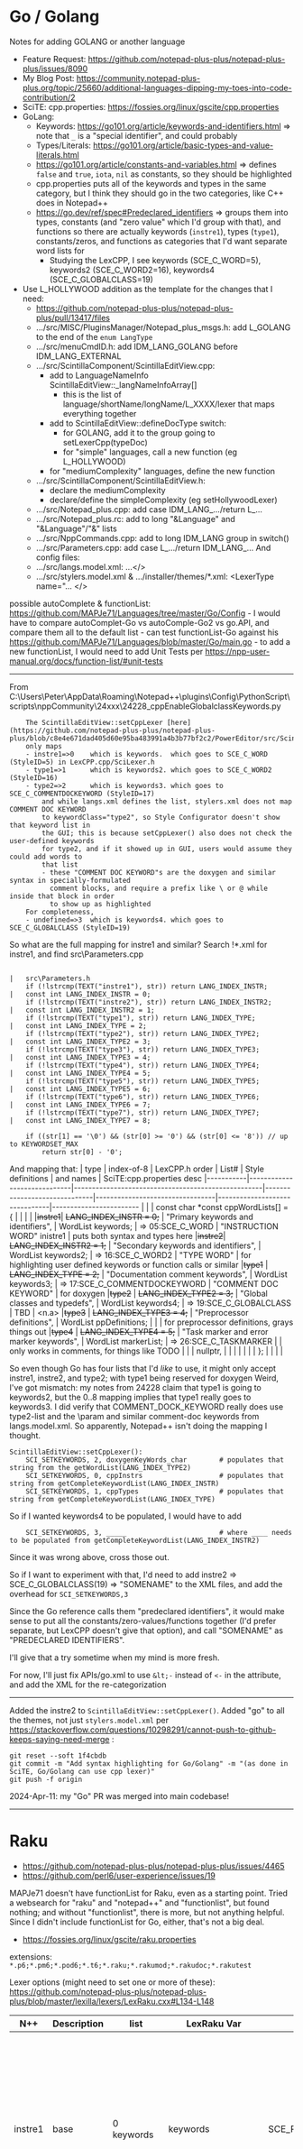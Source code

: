 # Go / Golang

Notes for adding GOLANG or another language
- Feature Request: https://github.com/notepad-plus-plus/notepad-plus-plus/issues/8090
- My Blog Post: https://community.notepad-plus-plus.org/topic/25660/additional-languages-dipping-my-toes-into-code-contribution/2
- SciTE: cpp.properties: https://fossies.org/linux/gscite/cpp.properties
- GoLang:
	- Keywords: https://go101.org/article/keywords-and-identifiers.html     => note that `_` is a "special identifier", and could probably
	- Types/Literals: https://go101.org/article/basic-types-and-value-literals.html
    - https://go101.org/article/constants-and-variables.html    => defines `false` and `true`, `iota`, `nil` as constants, so they should be highlighted
	- cpp.properties puts all of the keywords and types in the same category,
		but I think they should go in the two categories, like C++ does in Notepad++
    - https://go.dev/ref/spec#Predeclared_identifiers => groups them into types, constants (and "zero value" which I'd group with that), and functions
        so there are actually keywords (`instre1`), types (`type1`), constants/zeros, and functions as categories that I'd want separate word lists for
        - Studying the LexCPP, I see keywords (SCE_C_WORD=5), keywords2 (SCE_C_WORD2=16), keywords4 (SCE_C_GLOBALCLASS=19)
- Use L_HOLLYWOOD addition as the template for the changes that I need:
	- https://github.com/notepad-plus-plus/notepad-plus-plus/pull/13417/files
	- .../src/MISC/PluginsManager/Notepad_plus_msgs.h: add L_GOLANG to the end of the `enum LangType`
	- .../src/menuCmdID.h: add IDM_LANG_GOLANG before IDM_LANG_EXTERNAL
	- .../src/ScintillaComponent/ScintillaEditView.cpp:
		- add to LanguageNameInfo ScintillaEditView::_langNameInfoArray[]
  			- this is the list of language/shortName/longName/L_XXXX/lexer that maps everything together
		- add to ScintillaEditView::defineDocType switch:
			- for GOLANG, add it to the group going to setLexerCpp(typeDoc)
			- for "simple" languages, call a new function (eg L_HOLLYWOOD)
		- for "mediumComplexity" languages, define the new function
	- .../src/ScintillaComponent/ScintillaEditView.h:
		- declare the mediumComplexity
		- declare/define the simpleComplexity (eg setHollywoodLexer)
	- .../src/Notepad_plus.cpp: add case IDM_LANG_.../return L_...
	- .../src/Notepad_plus.rc: add to long "&Language" and "&Language"/"&<LETTER>" lists
	- .../src/NppCommands.cpp: add to long IDM_LANG group in switch()
	- .../src/Parameters.cpp: add case L_.../return IDM_LANG_...
And config files:
	- .../src/langs.model.xml: <Language>...</>
	- .../src/stylers.model.xml & .../installer/themes/*.xml: <LexerType name="... </>

possible autoComplete & functionList: https://github.com/MAPJe71/Languages/tree/master/Go/Config
	- I would have to compare autoComplet-Go vs autoComple-Go2 vs go.API, and compare them all to the default list
	- can test functionList-Go against his https://github.com/MAPJe71/Languages/blob/master/Go/main.go
	- to add a new functionList, I would need to add Unit Tests per https://npp-user-manual.org/docs/function-list/#unit-tests


-----
From C:\Users\Peter\AppData\Roaming\Notepad++\plugins\Config\PythonScript\scripts\nppCommunity\24xxx\24228_cppEnableGlobalclassKeywords.py

```
    The ScintillaEditView::setCppLexer [here](https://github.com/notepad-plus-plus/notepad-plus-plus/blob/c8e4e671dad405d60e95ba483991a4b3b77bf2c2/PowerEditor/src/ScintillaComponent/ScintillaEditView.cpp#L929)
    only maps
    - instre1=>0    which is keywords.  which goes to SCE_C_WORD  (StyleID=5) in LexCPP.cpp/SciLexer.h
    - type1=>1      which is keywords2. which goes to SCE_C_WORD2 (StyleID=16)
    - type2=>2      which is keywords3. which goes to SCE_C_COMMENTDOCKEYWORD (StyleID=17)
        and while langs.xml defines the list, stylers.xml does not map COMMENT DOC KEYWORD
        to keywordClass="type2", so Style Configurator doesn't show that keyword list in
        the GUI; this is because setCppLexer() also does not check the user-defined keywords
        for type2, and if it showed up in GUI, users would assume they could add words to
        that list
        - these "COMMENT DOC KEYWORD"s are the doxygen and similar syntax in specially-formulated
          comment blocks, and require a prefix like \ or @ while inside that block in order
          to show up as highlighted
    For completeness,
    - undefined=>3  which is keywords4. which goes to SCE_C_GLOBALCLASS (StyleID=19)
```

So what are the full mapping for instre1 and similar? Search !*.xml for instre1, and find src\Parameters.cpp
```
                                                                            |   src\Parameters.h
	if (!lstrcmp(TEXT("instre1"), str)) return LANG_INDEX_INSTR;            |   const int LANG_INDEX_INSTR = 0;
	if (!lstrcmp(TEXT("instre2"), str)) return LANG_INDEX_INSTR2;           |   const int LANG_INDEX_INSTR2 = 1;
	if (!lstrcmp(TEXT("type1"), str)) return LANG_INDEX_TYPE;               |   const int LANG_INDEX_TYPE = 2;
	if (!lstrcmp(TEXT("type2"), str)) return LANG_INDEX_TYPE2;              |   const int LANG_INDEX_TYPE2 = 3;
	if (!lstrcmp(TEXT("type3"), str)) return LANG_INDEX_TYPE3;              |   const int LANG_INDEX_TYPE3 = 4;
	if (!lstrcmp(TEXT("type4"), str)) return LANG_INDEX_TYPE4;              |   const int LANG_INDEX_TYPE4 = 5;
	if (!lstrcmp(TEXT("type5"), str)) return LANG_INDEX_TYPE5;              |   const int LANG_INDEX_TYPE5 = 6;
	if (!lstrcmp(TEXT("type6"), str)) return LANG_INDEX_TYPE6;              |   const int LANG_INDEX_TYPE6 = 7;
	if (!lstrcmp(TEXT("type7"), str)) return LANG_INDEX_TYPE7;              |   const int LANG_INDEX_TYPE7 = 8;

	if ((str[1] == '\0') && (str[0] >= '0') && (str[0] <= '8')) // up to KEYWORDSET_MAX
		return str[0] - '0';
```

And mapping that:
|  type     |    index-of-8               | LexCPP.h order                                     | List#                        | Style definitions               |   and names                   | SciTE:cpp.properties desc
|-----------|-----------------------------|----------------------------------------------------|------------------------------|---------------------------------|-------------------------------|------------------------
|           |                             | const char *const cppWordLists[] = {               |                              |                                 |                               |
|~~instre1~~|  ~~LANG_INDEX_INSTR = 0;~~  |        "Primary keywords and identifiers",         |	WordList keywords;          | => 05:SCE_C_WORD                | "INSTRUCTION WORD" inistre1   |   puts both syntax and types here
|~~instre2~~|  ~~LANG_INDEX_INSTR2 = 1;~~ |        "Secondary keywords and identifiers",       |	WordList keywords2;         | => 16:SCE_C_WORD2               | "TYPE WORD"                   |   for highlighting user defined keywords or function calls or similar
|~~type1~~  |  ~~LANG_INDEX_TYPE = 2;~~   |        "Documentation comment keywords",           |	WordList keywords3;         | => 17:SCE_C_COMMENTDOCKEYWORD   | "COMMENT DOC KEYWORD"         |   for doxygen
|~~type2~~  |  ~~LANG_INDEX_TYPE2 = 3;~~  |        "Global classes and typedefs",              |	WordList keywords4;         | => 19:SCE_C_GLOBALCLASS         | TBD                           |   <n.a>
|~~type3~~  |  ~~LANG_INDEX_TYPE3 = 4;~~  |        "Preprocessor definitions",                 |	WordList ppDefinitions;     |                                 |                               |   for preprocessor definitions, grays things out
|~~type4~~  |  ~~LANG_INDEX_TYPE4 = 5;~~  |        "Task marker and error marker keywords",    |	WordList markerList;        | => 26:SCE_C_TASKMARKER          |                               |   only works in comments, for things like TODO
|           |                             |         nullptr,                                   |                              |                                 |                               |
|           |                             | };                                                 |                              |                                 |                               |


So even though Go has four lists that I'd _like_ to use, it might only accept instre1, instre2, and type2; with type1 being reserved for doxygen
Weird, I've got mismatch: my notes from 24228 claim that type1 is going to keywords2, but the 0..8 mapping implies that type1 really goes to keywords3.
I did verify that COMMENT_DOCK_KEYWORD really does use type2-list and the \param and similar comment-doc keywords from langs.model.xml.
So apparently, Notepad++ isn't doing the mapping I thought.

```
ScintillaEditView::setCppLexer():
    SCI_SETKEYWORDS, 2, doxygenKeyWords_char        # populates that string from the getWordList(LANG_INDEX_TYPE2)
    SCI_SETKEYWORDS, 0, cppInstrs                   # populates that string from getCompleteKeywordList(LANG_INDEX_INSTR)
    SCI_SETKEYWORDS, 1, cppTypes                    # populates that string from getCompleteKeywordList(LANG_INDEX_TYPE)
```

So if I wanted keywords4 to be populated, I would have to add
```
    SCI_SETKEYWORDS, 3, _____                       # where ____ needs to be populated from getCompleteKeywordList(LANG_INDEX_INSTR2)
```
Since it was wrong above, cross those out.

So if I want to experiment with that, I'd need to add instre2 => SCE_C_GLOBALCLASS(19) => "SOMENAME" to the XML files, and add the overhead for `SCI_SETKEYWORDS,3`  

Since the Go reference calls them "predeclared identifiers", it would make sense to put all the constants/zero-values/functions together (I'd prefer separate, but LexCPP doesn't give that option), and call "SOMENAME" as "PREDECLARED IDENTIFIERS".

I'll give that a try sometime when my mind is more fresh.  

For now, I'll just fix APIs/go.xml to use `&lt;-` instead of `<-` in the attribute, and add the XML for the re-categorization

---

Added the instre2 to `ScintillaEditView::setCppLexer()`.  Added "go" to all the themes, not just `stylers.model.xml`
per https://stackoverflow.com/questions/10298291/cannot-push-to-github-keeps-saying-need-merge :
```
git reset --soft 1f4cbdb
git commit -m "Add syntax highlighting for Go/Golang" -m "(as done in SciTE, Go/Golang can use cpp lexer)"
git push -f origin
```


2024-Apr-11: my "Go" PR was merged into main codebase!

---

# Raku

- https://github.com/notepad-plus-plus/notepad-plus-plus/issues/4465
- https://github.com/perl6/user-experience/issues/19

MAPJe71 doesn't have functionList for Raku, even as a starting point.  Tried a websearch for "raku" and "notepad++" and "functionlist", but found nothing; and without "functionlist", there is more, but not anything helpful.  Since I didn't include functionList for Go, either, that's not a big deal.

- https://fossies.org/linux/gscite/raku.properties

extensions: `*.p6;*.pm6;*.pod6;*.t6;*.raku;*.rakumod;*.rakudoc;*.rakutest`

Lexer options (might need to set one or more of these): https://github.com/notepad-plus-plus/notepad-plus-plus/blob/master/lexilla/lexers/LexRaku.cxx#L134-L148

| N++     | Description              | list        | LexRaku Var          | SCE               | Keywords
|---------|--------------------------|-------------|----------------------|-------------------|----------
| instre1 | base                     | 0 keywords  | keywords             | SCE_RAKU_WORD     | BEGIN CATCH CHECK CONTROL END ENTER EVAL FIRST INIT KEEP LAST LEAVE NEXT POST PRE START TEMP UNDO after also andthen as async augment bag before but category circumfix class cmp complex constant contend default defer div does dynamic else elsif enum eq eqv extra fail fatal ff fff for gather gcd ge given grammar gt handles has if infix is lcm le leave leg let lift loop lt macro make maybe method mix mod module multi ne not o only oo or orelse orwith postcircumfix postfix prefix proto regex repeat require return-rw returns role rule size_t slang start str submethod subset supersede take temp term token trusts try unit unless until when where while with without x xor xx
| instre2 | functions                | 1 keywords2 | functions            | SCE_RAKU_FUNCTION | ACCEPTS AT-KEY EVALFILE EXISTS-KEY Filetests IO STORE abs accept acos acosec acosech acosh acotan acotanh alarm and antipairs asec asech asin asinh atan atan2 atanh base bind binmode bless break caller ceiling chars chdir chmod chomp chop chr chroot chrs cis close closedir codes comb conj connect contains continue cos cosec cosech cosh cotan cotanh crypt dbm defined die do dump each elems eof exec exists exit exp expmod fc fcntl fileno flat flip flock floor fmt fork formats functions get getc getpeername getpgrp getppid getpriority getsock gist glob gmtime goto grep hyper import index int invert ioctl is-prime iterator join keyof keys kill kv last lazy lc lcfirst lines link list listen local localtime lock log log10 lsb lstat map match mkdir msb msg my narrow new next no of open ord ords our pack package pairs path pick pipe polymod pop pos pred print printf prototype push quoting race rand read readdir readline readlink readpipe recv redo ref rename requires reset return reverse rewinddir rindex rmdir roots round samecase say scalar sec sech seek seekdir select semctl semget semop send set setpgrp setpriority setsockopt shift shm shutdown sign sin sinh sleep sockets sort splice split sprintf sqrt srand stat state study sub subst substr substr-rw succ symlink sys syscall system syswrite tan tanh tc tclc tell telldir tie time times trans trim trim-leading trim-trailing truncate uc ucfirst unimatch uniname uninames uniprop uniprops unival unlink unpack unpolar unshift untie use utime values wait waitpid wantarray warn wordcase words write
| type1   | types                    | 2 keywords3 | typesBasic           | SCE_RAKU_TYPEDEF  | AST Any Block Bool CallFrame Callable Code Collation Compiler Complex ComplexStr Cool CurrentThreadScheduler Date DateTime Dateish Distribution Distribution::Hash Distribution::Locally Distribution::Path Duration Encoding Encoding::Registry Endian FatRat ForeignCode HyperSeq HyperWhatever Instant Int IntStr Junction Label Lock::Async Macro Method Mu Nil Num NumStr Numeric ObjAt Parameter Perl PredictiveIterator Proxy RaceSeq Rat RatStr Rational Real Routine Routine::WrapHandle Scalar Sequence Signature Str StrDistance Stringy Sub Submethod Telemetry Telemetry::Instrument::Thread Telemetry::Instrument::ThreadPool Telemetry::Instrument::Usage Telemetry::Period Telemetry::Sampler UInt ValueObjAt Variable Version Whatever WhateverCode atomicint bit bool buf buf1 buf16 buf2 buf32 buf4 buf64 buf8 int int1 int16 int2 int32 int4 int64 int8 long longlong num num32 num64 rat rat1 rat16 rat2 rat32 rat4 rat64 rat8 uint uint1 uint16 uint2 uint32 uint4 uint64 uint8 utf16 utf32 utf8
| type2   | types composite          | 3 keywords4 | typesComposite       | SCE_RAKU_TYPEDEF  | Array Associative Bag BagHash Baggy Blob Buf Capture Enumeration Hash Iterable Iterator List Map Mix MixHash Mixy NFC NFD NFKC NFKD Pair Positional PositionalBindFailover PseudoStash QuantHash Range Seq Set SetHash Setty Slip Stash Uni utf8
| type3   | types domain specific    | 4 keywords5 | typesDomainSpecific  | SCE_RAKU_TYPEDEF  | Attribute Cancellation Channel CompUnit CompUnit::Repository CompUnit::Repository::FileSystem CompUnit::Repository::Installation Distro Grammar IO IO::ArgFiles IO::CatHandle IO::Handle IO::Notification IO::Path IO::Path::Cygwin IO::Path::QNX IO::Path::Unix IO::Path::Win32 IO::Pipe IO::Socket IO::Socket::Async IO::Socket::INET IO::Spec IO::Spec::Cygwin IO::Spec::QNX IO::Spec::Unix IO::Spec::Win32 IO::Special Kernel Lock Match Order Pod::Block Pod::Block::Code Pod::Block::Comment Pod::Block::Declarator Pod::Block::Named Pod::Block::Para Pod::Block::Table Pod::Defn Pod::FormattingCode Pod::Heading Pod::Item Proc Proc::Async Promise Regex Scheduler Semaphore Supplier Supplier::Preserving Supply Systemic Tap Thread ThreadPoolScheduler VM
| type4   | types domain exceptions  | 5 keywords6 | typesExceptions      | SCE_RAKU_TYPEDEF  | Backtrace Backtrace::Frame CX::Done CX::Emit CX::Last CX::Next CX::Proceed CX::Redo CX::Return CX::Succeed CX::Take CX::Warn Exception Failure X::AdHoc X::Anon::Augment X::Anon::Multi X::Assignment::RO X::Attribute::NoPackage X::Attribute::Package X::Attribute::Required X::Attribute::Undeclared X::Augment::NoSuchType X::Bind X::Bind::NativeType X::Bind::Slice X::Caller::NotDynamic X::Channel::ReceiveOnClosed X::Channel::SendOnClosed X::Comp X::Composition::NotComposable X::Constructor::Positional X::Control X::ControlFlow X::ControlFlow::Return X::DateTime::TimezoneClash X::Declaration::Scope X::Declaration::Scope::Multi X::Does::TypeObject X::Dynamic::NotFound X::Eval::NoSuchLang X::Export::NameClash X::IO X::IO::Chdir X::IO::Chmod X::IO::Copy X::IO::Cwd X::IO::Dir X::IO::DoesNotExist X::IO::Link X::IO::Mkdir X::IO::Move X::IO::Rename X::IO::Rmdir X::IO::Symlink X::IO::Unlink X::Inheritance::NotComposed X::Inheritance::Unsupported X::Method::InvalidQualifier X::Method::NotFound X::Method::Private::Permission X::Method::Private::Unqualified X::Mixin::NotComposable X::NYI X::NoDispatcher X::Numeric::Real X::OS X::Obsolete X::OutOfRange X::Package::Stubbed X::Parameter::Default X::Parameter::MultipleTypeConstraints X::Parameter::Placeholder X::Parameter::Twigil X::Parameter::WrongOrder X::Phaser::Multiple X::Phaser::PrePost X::Placeholder::Block X::Placeholder::Mainline X::Pod X::Proc::Async X::Proc::Async::AlreadyStarted X::Proc::Async::BindOrUse X::Proc::Async::CharsOrBytes X::Proc::Async::MustBeStarted X::Proc::Async::OpenForWriting X::Proc::Async::TapBeforeSpawn X::Proc::Unsuccessful X::Promise::CauseOnlyValidOnBroken X::Promise::Vowed X::Redeclaration X::Role::Initialization X::Scheduler::CueInNaNSeconds X::Seq::Consumed X::Sequence::Deduction X::Signature::NameClash X::Signature::Placeholder X::Str::Numeric X::StubCode X::Syntax X::Syntax::Augment::WithoutMonkeyTyping X::Syntax::Comment::Embedded X::Syntax::Confused X::Syntax::InfixInTermPosition X::Syntax::Malformed X::Syntax::Missing X::Syntax::NegatedPair X::Syntax::NoSelf X::Syntax::Number::RadixOutOfRange X::Syntax::P5 X::Syntax::Perl5Var X::Syntax::Regex::Adverb X::Syntax::Regex::SolitaryQuantifier X::Syntax::Reserved X::Syntax::Self::WithoutObject X::Syntax::Signature::InvocantMarker X::Syntax::Term::MissingInitializer X::Syntax::UnlessElse X::Syntax::Variable::Match X::Syntax::Variable::Numeric X::Syntax::Variable::Twigil X::Temporal X::Temporal::InvalidFormat X::TypeCheck X::TypeCheck::Assignment X::TypeCheck::Binding X::TypeCheck::Return X::TypeCheck::Splice X::Undeclared
| type5   | adverbs                  | 6 keywords7 | adverbs              | SCE_RAKU_ADVERB   | D a array b backslash c closure delete double exec exists f function h hash heredoc k kv p q qq quotewords s scalar single sym to v val w words ww x

Oddly, while they have four different keyword lists for types, they only have one SCE_RAKU_TYPEDEF=22 style number for it; since Notepad++ cannot map multiple lists to the same Style in StyleConfigurator, I guess I'll have to merge those.


|  # | SCE                    | Styling                                               |
|----|------------------------|-------------------------------------------------------|
|  0 | SCE_RAKU_DEFAULT       | fore:#808080                                          |
|  1 | SCE_RAKU_ERROR         | \$(colour.error)                                       |
|  2 | SCE_RAKU_COMMENTLINE   | \$(colour.code.comment.line),$(font.code.comment.line) |
|  3 | SCE_RAKU_COMMENTEMBED  | \$(colour.code.comment.doc),$(font.code.comment.doc)   |
|  4 | SCE_RAKU_POD           | \$(colour.code.comment.box),$(font.code.comment.box)   |
|  5 | SCE_RAKU_CHARACTER     | \$(colour.char),$(font.monospace)                      |
|  6 | SCE_RAKU_HEREDOC_Q     | fore:#7F007F,back:#DDD0DD,notbold                     |
|  7 | SCE_RAKU_HEREDOC_QQ    | fore:#7F007F,back:#DDD0DD,bold                        |
|  8 | SCE_RAKU_STRING        | \$(colour.char),$(font.monospace)                      |
|  9 | SCE_RAKU_STRING_Q      | $(style.raku.8)                                       |
| 10 | SCE_RAKU_STRING_QQ     | \$(colour.string),$(font.monospace)                    |
| 11 | SCE_RAKU_STRING_Q_LANG | $(style.raku.10)                                      |
| 12 | SCE_RAKU_STRING_VAR    | fore:#D600B5,bold                                     |
| 13 | SCE_RAKU_REGEX         | fore:#000000,back:#A0FFA0                             |
| 14 | SCE_RAKU_REGEX_VAR     | $(style.raku.12),back:#A0FFA0                         |
| 15 | SCE_RAKU_ADVERB        | $(colour.preproc),bold                                |
| 16 | SCE_RAKU_NUMBER        | $(colour.number)                                      |
| 17 | SCE_RAKU_PREPROCESSOR  | \$(colour.notused), $(font.notused)                     |
| 18 | SCE_RAKU_OPERATOR      | $(colour.operator),bold                               |
| 19 | SCE_RAKU_WORD          | $(colour.keyword),bold                                |
| 20 | SCE_RAKU_FUNCTION      | $(style.raku.19)                                      |
| 21 | SCE_RAKU_IDENTIFIER    | $(colour.operator)                                    |
| 22 | SCE_RAKU_TYPEDEF       | $(style.raku.19)                                      |
| 23 | SCE_RAKU_MU            | $(style.raku.0)                                       |
| 24 | SCE_RAKU_POSITIONAL    | fore:#6E05BE                                          |
| 25 | SCE_RAKU_ASSOCIATIVE   | fore:#F4D50A                                          |
| 26 | SCE_RAKU_CALLABLE      | $(style.raku.21)                                      |
| 27 | SCE_RAKU_GRAMMAR       | $(style.raku.15)                                      |
| 28 | SCE_RAKU_CLASS         | $(style.raku.15)                                      |

### 2024-Apr-13

While preparing my environment, making sure I could build today's main branch, etc, I noticed a comment in `langs.model.xml` for `name="asm"` that says the `type5` and `type6` keywords must "also be in ....".  That got me curiuos, so I looked at `stylers.model.xml`, and saw that it only has style entries for `type1-4` .  So I wonder if the right thing is to have the `<Keywords>` entries separate for Raku's `type1-4`, but only have the single `type1` entry for the SCE_RAKU_TYPEDEF style.  I think that's my plan.

Start with the `langs.model` with the 7 lists; then do `stylers.model` by copying perl's big list, and replicating over the ones that seem similar, assigning the keywordClass for ADVERB, WORD, FUNCTION, and TYPEDEF.  For the styles that don't have an equivalent, use `raku.properties` suggestions.  With that, I can see `raku` in the **Preferences > Language** and **Style Configurator** language list, but the Style Configurator complains about not being able to look up the keyword lists for the four styles, since I haven't done the code fixes yet.  Still, good starting point

- /PowerEditor/src/MISC/PluginsManager/Notepad_plus_msgs.h: add L_RAKU to the end of the `enum LangType`
- /PowerEditor/src/menuCmdID.h: add IDM_LANG_RAKU as +90, before IDM_LANG_EXTERNAL
- /PowerEditor/src/ScintillaEditView.cpp and .h:
	- add to LanguageNameInfo ScintillaEditView::_langNameInfoArray[]
	- add to ScintillaEditView::defineDocType switch:
		- simple vs complex:
			- for "simple" language, call a new function (eg L_HOLLYWOOD) and define it just in .h, calling setLexer
				- looking at the setLexer() that it calls, it defines 0 as instre1, 1 as instre2, and 2-8 as type1-7, for whichever you pass in
				- it also does SCI_SETPROPERTY for fold, fold.compact, fold.comment
			- for "mediumComplexity" languages, define the new function where it manually does the lists, where it does a separate SCI_SETKEYWORDS call for eac
		- Based on the numbering, I can just use "simple", because LexRaku.cpp uses the same order as NPP does... but it depends if I need to change the other properties or not.  Oddly, even the ones like setSqlLexer(), which set a property, are defined in the .h, So calling this "simple".
		- Create setRakuLexer() in .h, with the setLexer() call for lists 0-6
		- setLexer() already does the fold/fold.compact/fold.comment to 1.    Set the raku-specific folding to 1 as well.
		- in .cpp, add `L_RAKU:setRakuLexer();` to the switch
- /PowerEditor/src/Notepad_plus.cpp: add case IDM_LANG_.../return L_...
- /PowerEditor/src/Notepad_plus.rc: add to long "&Language" and "&Language"/"&<LETTER>" lists
- /PowerEditor/src/NppCommands.cpp: add to long IDM_LANG group in switch()
- /PowerEditor/src/Parameters.cpp: add case L_.../return IDM_LANG_...
- /PowerEditor/installer/APIs/raku.xml: autoComplete file (simply alphabetize the keyword lists)
- NO - /PowerEditor/installer/functionList/raku: not implemented, since I'm not confident in my ability to handle exceptions

### 2024-Apr-14

Finished the themes.

Squash / force-push:
```
git reset --soft 906f6e4
git commit -m "Add syntax highlighting for Raku" -m "Based on SciTE, Go/Golang can use cpp lexer." -m "use the Perl color scheme from each theme as the basis for the Raku color scheme"
git push -f origin
```

=> https://github.com/notepad-plus-plus/notepad-plus-plus/pull/15000

# Enabling SubStyles in Main App

After working with SubStyles in the handful of lexers using PythonScript ([main script](https://github.com/pryrt/nppStuff/blob/main/pythonScripts/useful/SubStylesForLexer.py) and [experiments](https://github.com/pryrt/nppStuff/blob/main/pythonScripts/nppCommunity/25xxx/25980-SubStyle-Experiments.py)), I have some ideas for how I'd do it if I were implementing SubStyles in the base app:
- I would limit it to probably 8 substyles per language
- I might want something like `ScintillaEditView::SetLexer(langType, LIST|OF|LISTS)` and `ScintillaEditView::SetKeywords(langType, *keywords, index)` to help wrap them and make them consistent
	- bash uses simple
 	- cpp family of course uses complex

### 2024-Aug-08

- ISSUE `https://github.com/notepad-plus-plus/notepad-plus-plus/issues/15520`
- Trying to get the screenshot for Don with the extra keyword lists, I learned that Notepad++ will only show the builtin+user boxes in the GUI for known keywordClass, so I will need to figure out how to get that enabled for my new keywords -- that's probably the first thing to do.
    - src\Parameters.cpp::StyleArray::addStyler() calls the getKwClassFromName() and populates the _keywordClass element of the Style structure instance
        - I will probably want to expand this variable to handle the keyword class integer for substyle# as well as the already-defined ones
    - src\Parameters.cpp::getKwClassFromName() returns the appropriate LANG_INDEX_xxx
    - src\Parameters.h defines the LANG_INDEX_xxx as constants -- so this is where I'd add the LANG_INDEX_SUBSTYLEn definitions as well
    - src\Parameters.cpp::NppParameters::feedKeyWordsParameters() is where those are populated, and that compares against KEYWORDSET_MAX
    - scintilla\include\Scinitlla.h defines KEYWORDSET_MAX to be 30.  (But a derived constant is limited to SCE_USER_KWLIST_TOTAL=28, so I wouldn't want to go above that; wait, no, I think those SCE_USER_xxx constants ar for UDL, based on the folder-in-code, etc)
    - src\ScintillaComponent\ScintillaEditView.cpp::ScintillaEditView::SetExternalLexer also uses KEYWORDSET_MAX ... but I believe it's only used for lexer plugins, not normal lexers
    - src\WinControls\ColourPicker\WordStyleDlg.cpp::WordStyleDlg::setVisualFromStyle()'s `shouldBeDisplayed` Boolean appears to be what determines whether the boxes get displayed or not
    - Originally, I had been thinking I'd do mine alongside the existing keywords, but the more I read here (as may be obvious from the tone of my notes), the more my mind has shifted to just adding mine into the same feature
        - Based on what I've read so far, LANG_INDEX_SUBSTYLE1-8 could be set to 11-18, which would leave room for Don to expand the normal keywords from 0-8 to 0-10 and 19-29
    - src\ScintillaComponent\ScintillaEditView.cpp::SctinillaEditView::makeStyle() -- this is used by some of the lexers (like HTML) for easily setting lists 0-9 based on which language
        - so I think I would want a parallel `makeSubStyle()` which used its own *pSsKwArray for those lexers that need it
- At this point, I need to start making code changes, to see if I've understood things correctly.
    - I've already added substyles1-8 to the CPP lexer, so now I want to see if I can get it to show the lists.
    - src\Parameters.h = add the LANG_INDEX_SUBSTYLE# values
    - src\Parameters.cpp::getKwClassFromName() = add the returns for those.
    - since the _keywordClass integer is set from that function, I _think_ that's all I need to do to make it visible
    - build and try: at first, I thought it was working -- I was able to add it, and I saw them in the Style Configurator.  But then something happened, and it's started crashing.
    - revert and build: it doesn't crash
    - put it back, but using 9-16 instead of 11-18 and build: it still crashes
    - I wonder whether it's the user keywords -- yes, as soon as I don't have any user keywords in stylers.xml, it stops crashing.  So there's obviously some array out-of-bounds, but I have no idea where.
    - Bring them back one at a time: they are all working now.  What?! I guess I'll have to watch carefully; my guess is that somehwhere, there's an array out-of-bounds, but it doesn't always trigger, depending on active memory map.  Still, untill I've got more framework in place (and maybe I'll figure out the list as I start dealing with the actual keywords lists), I should probably restrict it to having user keywords for just substyle1
    - src\Parameters.cpp::NppParameters::feedKeyWordsParameters() = debugPrint the default-keyword-list, and see that it's reading the default lists okay (also saw that there's a limit of `NB_LIST = 20` for the actual number of keyword lists can be added to the data structure)
    - trying to find where the user-added keywords go, because they must be grabbed when stylers.xml is loaded -- okay, it's in the Parameters.cpp::StyleArray::addStyler() (though it's hard to get the context, because that's restricted to the caller)

### 2024-Aug-09

- Since I have confirmed I have the langs.xml keyword lists and the user-defined stylers.xml keywords list for the C++ substyles, next step is to make sure i know how to access them from the ScintillaEditView
	- ScintillaEditView::setCppLexer
	- With some OutputDebugString, able to confirm that the pKwArray[i] contains the list of user keywords for a given style, and the getCompleteKeywordList() combines the user keywords with the default keywords, with the user keywords coming first.
	- confirm that the simple .h-only and the .cpp-defined both use the ::makeStyle() to generate the array of keywords
		- it grabs the LexerStyler object
		- then iterate through the styles in the LexerStyler object, and if there's a keyword list to populate, then it tries to populate that string
			- that's probably where my memory issue was: there were only slots 0..10, but I was populating 11..18 or 9..16, both of which overrun the **keywordArray
			- I need to do some debug printing here, to make sure I understand how it's being populated
			- So yes, it would definitely try to set keywordArray[SLOT] = style._keywords.c_str(), which would overflow for SLOT>9.  
	- So I'm thinking that the *pKwArray[10] that's hardcoded throughout really needs to be *pKwArray[NB_LIST] instead, assuming NB_LIST from Parameters.h propagates to ScintillaEditView.  But before I implement that, need to check some logic:
		- NB_LIST is currently only used for the struct "Lang"'s _langKeyWordList[NB_LIST], a specific entry of which is returned from Lang::getWords(), which is called by NppParameters::getWordList(), which is called by setCppLexer() and a few other custom and generically thru ScintillaEditView::getCompleteKeywordList().
		- so yes, it definitely affects all the lexers
		- for now, change just the CPP's *pKwArray[NB_LIST] -- without any changes, it does seem to work.
		- add `pryrt8` to substyle8's user list, and rerun
		- took me a while to get it properly printing the lists -- but now I can see the lists whether there was one in stylers (shows list) or not (shows null)
		- so yes, propagate the [NB_LIST] to all those instances, it still works
	- Curious: since the makeStyle() only needed an output array big enough in order to work, and since I think makeStyle() also calls the SCI_STYLESETFORE/BACK/etc, I _think_ that the colors should already be set for the new styles, so try SCI_STYLEGETFORE/..., and print them: yes, it's printing the unique colors I gave it.
		- Does that mean if I go over to code that has the `pryrt` or `substyle` keywords, I will see highlighting?  Yes!  It works!

SAFETY COMMIT!
```
   SubStyles are working for LexCPP
   - updated to `*pKwArray[NB_LIST]` for all arguments to makeStyle()
   - the makeStyle() already sets the colors
   - doing a loop in the setCppLexer() to call the SubStyle allocate
       and setIdentifiers()
   - my example code will show the new colors on the defined keywords!

   TODO = need to clean it up into a function, and start applying it to the other lexers!
```

- Create a new ScintillaEditView::populateSubStyleKeywords() as a wrapper over my allocate-and-loop
	- try calling that instead of my local copy from setCppLexer ⇒ that works
- Now it's time to start adding them to the other languages
	- C/C#/CPP all work, as does Go and Java.  Javascript and Typescript aren't working... but I think those don't use setCppLexer... I'll have to double-check that.  RC works; ActionScript (Flash) ok; Swift ok.
	- JS/Javascript use setJsLexer(), so let's go populate that one -- that makes Languages>JavaScript work, but not embedded JS (because that uses the HTML lexer, which isn't enabled yet)
	- setXmlLexer is called by L_PHP, L_ASP, L_JSP, L_HTML, L_XML
		- if it's L_XML, it then does the makeStyle directly
		- for the other ones, it then calls _all_ of setHTMLLexer, setEmbedded(JS|Php|Asp)Lexer()
			- setHTMLLexer,JS,Php,Asp each calls their own makeStyle
		- I think that means that for XML, I just call my SubStyles wrapper once, but for the other four, I will call them 4x, so they'll each get their own 8 
		- where do each of the SCE_H* map?
			- HTML uses H_TAG=1 and H_ATTRIBUTE=3 
				- needs to be set in setHTMLLexer()
			- HJ_WORD=46 appears to be the JavaScript Embedded WORD
				- needs to be set in setEmbeddedJSLexer()
			- HJA_WORD=61 is server-side javascript, which Notepad++ isn't using
			- HB_WORD=74 is embedded vbscript, which Notepad++ isn't using
			- HP_WORD=96 is embedded python, which Notepad++ isn't using
			- HPHP_WORD=121 is the PHP, which _is_ being used
				- needs to be set in setEmbeddedPhpLexer()
			- where is ASP?  
				- Digging in, it's 81-86, which LexHTML claims as "server basic", and that range doesn't have any substyles defined.
		- based on what I see here, I think each are going to get their own set of 8 substyles -- so HTML gets 8, embedded JS gets 8, and PHP get 8 -- which is going to be nice.  But I'll have to watch my debug prints to see what StyleID each gets assigned to.
		- TODO: next steps will be starting those allocations, and looking at the StyleID allocated for each

### 2024-Aug-10

- Start by setting up my development here... Since I hadn't edited the src\*.model.xml, but only the local bin directory stylers/langs.xml, I needed to recreate that.
	- hmm, C/C#/CPP all work; Go and Java work; Javascript.js works, but Typescript is not (it doesn't even do the debug print).  I thought I had tested that earlier, but maybe not.
	- no, the L_TYPESCRIPT is elsewhere, so I'll have to do that.  But first:
	- I forgot today to setup and verify RC, FLASH(ACTIONSCRIPT) and SWIFT.  At this point, modify the src\*.model, because I don't want to forget this again ⇒ those work, too
	- Now implement typescript ⇒ good
- Time to move on to the LexHTML family
	- First update the langs*.xml.  
	- Since I don't know which substyle numbers will be assigned, let's call the wrappers next, so I can see the debug prints as I choose each language.
		- XML, split into two, originally did 192 and 200 -- but why 8, rather than 4?  Because i forgot to propagate the parameter to the message, which hardcoded 8.  Fix that.  Now 192 and 196. 
		- Add styles for the XML and HTML, both in those ranges.  Right now, I can see the XML attributes, but not XML tags: it appears in XML mode that all tags are "recognized" and none "unrecognized", and thus it never checks for specific words.  
		- Change XML to allocate all 8 to attributes, instead.
		- Enable the four+four in HTML, and verify it works as expected, with 192 and 196 as the starting points; update the styles to match
		- Enable the embedded JS ⇒ starts at 200.  update the styles to match
		- Enable the embedded PHP ⇒ 208.  update the styles to match
		- Enable the embedded ASP (I think based on HB_WORD=74) ⇒ it does allocate them, starting at 216, and it styles with the empty style; so add styles starting at 216 with user keywords for the asp.  That works.  So even though NPP is using the 81-86, it's allowing me to base its keyword list off of 74 from the 71-76 range, so that's good
- Bash has two groups -- identifier and scalar -- so I should probably split between them.
	- identifier is like a function name.  scalar is `$namehere`
	- however, it's currently defined as a "simple" lexer, so everything's inside setLexer()
		- I think I'll have to grab the relevant parts of setLexer() 
		- yep, that worked, and it identified my four identifiers and four scalars
- I was reminded when bash compiled that it requires changing the .h, which recompiles much more.  
	- I don't want to have to do that too many more times, so let's do some planning
	- I want to update setLexer() to have an optional argument, and I'll want to use it once in GDScript.  Once I get that working, I should be able to propagate to the other simple-languages
		- I will need an optional argument that triggers SubStyles, and gives it the base substyle.  
		- hmm, which was the constant for keyword-list-not-used?  Right, makeClass() checks if _keywordClass isnt STYLE_NOT_USED (-1), so that's the one I was thinking of as my default value.  That's different from all the 
		- Yes, it worked.  
		- Oh, realized I might need a second argument, for the firstSubStyle, in case the lexer uses something other than 128.  No, wait, the populateSubStyleKeywords doesn't need to know where it goes... just my debug print does, and it gets that information.  So I don't need another parameter.
	- Lua and Python are the only ones left to do, since Verilog doesn't really have it. Do those together for one build.
		- Oh, Lua already had 4 keyword categories from normal keywords.  Does it really need 8 more?  I think I'll just enable 4... which means I _do_ need a second optional parameter.
		- Yep, Lua works with the additional 4.  Python with the additional 8.
	- Time to commmit
- Get rid of my debug printing
- Clean up the .model.xml to not have my dummy keywords

### 2024-Aug-11

- Work on updating all the themes.  
	- Yesterday, I did one language, but it was tedious.
	- Record a macro for doing actionscript.  Run it on all the remaining themes.  Save and reload.
	- The other LexCPP languages should all have the same sequence, just changing the intitial search.
	- Change the macro to look for `name="c"` and reload.  It worked.
	- continue through the other lexCPP: cpp, cs, go, java, javascript.js (only three themes have this; add it to TODO), rc, swift (only two have it)
	- The LexHTML are all similar, but not identical.  Do the HTML and XML separately.  PHP.  ASP.  JSP wasn't in there -- oh, right, JSP just uses embedded JS, so update that one
	- Now do the rest, one at a time (custom macro each time): bash, gdscript (only in one), lua, and python.
	- Try each theme (ie, just pick it, don't look too deeply): bespin has error, as does HotFudgeSundae.  Use my main N++ instance with XML Tools to syntax check the HTML, and found a missing `</LexerType>` and a problem on a couple of the `keywordClass="substyle#" />`
- Haven't heard anything from Forum user about PHP.  I think maybe I'll just use the classifications found in the [PHP Reserved Words](https://www.php.net/manual/en/reserved.php) docs:
	- [keywords](https://www.php.net/manual/en/reserved.keywords.php)
	- [constants](https://www.php.net/manual/en/string.constants.php) (include the constants from the keywords page)
	- ["other" reserved](https://www.php.net/manual/en/reserved.other-reserved-words.php)
	- [predefined classes](https://www.php.net/manual/en/reserved.other-reserved-words.php)
	- [functions and methods](https://www.php.net/manual/en/indexes.functions.php) -- this is the huge list
	- Surprised to see that when I take out the any of the ones listed in those 5 pages from the N++ list, there are still about 6000 in the N++ list, along with 6000 from the big list.  
	- I think it makes sense to combine keywords+other into the official list, constants and classes into substyle1, functions and methods into substyle2, and the N++ leftovers into substyle3.  That still leaves 5 substyles that are completely separate, and people who want the official big-list and the N++ leftovers to look the same can just apply the same coloring to both styles.

Before doing my rebase and PR, check against the ScintillaEditView _langNameInfoArray:
- Good thing I did: I forgot typescript in the themes (it was only in two themes, so not a big deal to fix -- oh, and I only forgot it in one of them, even easier)

Now it's ready for the rebase and re-commit.  new message will be:
```
Add new user-accessible keyword lists to specific languages (using Substyles)
- Enable up to 8 Scintilla's SubStyles (each), which allow for new keyword lists and styles for the languages with substyles available: ActionScript, ASP, Bash, C, C++, C#, GDScript, Go, HTML, Java, JavaScript (standalone and embedded), JSP, Lua, PHP, Python, Resource (RC), Swift, TypeScript, and XML.
- The new SubStyles have been added to `langs.model.xml`, `stylers.model.xml`, and the themes.
- PHP, which had thousands of keywords, has had the keywords split into a few groups, using three of the new SubStyles (still leaving five SubStyles completely up to the user to populate)

Fixes #15520
```

Rebased and force-push.  Wait for Actions to run and pass.  Submit PR `https://github.com/notepad-plus-plus/notepad-plus-plus/pull/15537`


#### MISC NOTES:

I thought about:

- _ Propagate javascript.js to all themes
- _ Propagate swift to all themes

Those don't really belong in this PR, however, so don't include it.

## Documentation

In 2019, it was [suggested](https://github.com/notepad-plus-plus/notepad-plus-plus/issues/3292#issuecomment-531320436) that the User Manual could document the add-a-language process; back then, I didn't know anything about the process, but since I've done it twice now, I suppose I can try to document it.  I'll start with a rough draft here, which may eventually become part of the UM.

### Enable Existing Lexilla Lexer in Notepad++

The [Lexilla library](https://github.com/ScintillaOrg/lexilla/) which Notepad++ uses for syntax highlighting has many languages available to it that Notepad++ doesn't yet provide in the **Language** menu and Style Configurator.  In general, just creating an [issue](https://github.com/notepad-plus-plus/notepad-plus-plus/issues) to request a language be enabled is not 
sufficient to get it added, because the developers don't have sufficient knowledge of all Lexilla-enabled languages to know if the addition was successful or not; you should put in the request if there's a langauge in Lexilla that you would like added to Notepad++, but, if possible, you could also put in the Pull Request.

The following are all pieces of the codebase that need to be updated in order to activate a currently-inactive lexer. For this description, "Xyz Pdq" will be the placeholder name of your language; you, of course, need to use your own language's name instead of the placeholder.

- `PowerEditor/src/MISC/PluginsManager/Notepad_plus_msgs.h`: 
	- Need to add an `L_XYZPDQ` constant for your language to the end of the `enum LangType` 
	- Insert it between the last real language in the list and `L_EXTERNAL`; **never** insert it before an already-existing language, as the position in the list gives it an integer that is used throughout the codebase and config files.
- `PowerEditor/src/menuCmdID.h`: 
	- Add `#define IDM_LANG_XYZPDQ` between the last existing language and `IDM_LANG_EXTERNAL`, using the next integer for the value (the `L_...` from the enum should be in that same integer slot in the enum)
- `PowerEditor/src/ScintillaComponent/ScintillaEditView.h`
	- declare `setXyzPdqLexer()`
	- if it's a simple lexer, which just needs to define one or more keyword lists, you can define it here instead of in the `.cpp` below, just calling `setLexer(L_XYZPDQ, LIST_0 | LIST_1 | ...);`, similar to what was done for `setHollywoodLexer()`
	- An aside on the keyword lists: The `lexilla/Lexers/LexXyzPdq.cxx` will contain one or more `WordList` variables; usually in `LexerXyzPdq::WordListSet()`, you will see a mapping between the word list index and th `WordList` variable.  That index corresponds to the `LIST_#` constant used when calling `setLexer()`.  
- `PowerEditor/src/ScintillaComponent/ScintillaEditView.cpp`
	- add the language to `LanguageNameInfo ScintillaEditView::_langNameInfoArray[]`, just before the `L_EXTERNAL` entry.  The table below describes that value that needs to go in each column of that data structure.
	    | Column       | Example        | Description |
		|--------------|----------------|-------------|
		| `_langName`  | `xyzpdq`       | Unique string to identify the language.  Will be used as the `<Language name="xyzpdq" ... />` attribute in `langs.xml` |
		| `_shortName` | `Xyz Pdq`      | This is the text that appears in the **Languages** menu |
		| `_longName`  | `Xyz Pdq file` | This is the text that appears in the **Status Bar**'s file type field |
		| `_langID`    | `L_XYZPDQ`		| This is the `L_XYZPDQ` entry you added to the enum |
		| `_lexerID`   | `xyzpdq` 		| This is the name of the lexer, as defined in the `lexilla/Lexers/LexXyzPdq.cxx`, in the `LexerModule` instantiation |
	- add your language to the big `switch` block in `ScintillaEditView::defineDocType()`; it should call `setXyzPdqLexer(); break`
	- add in the definition for your `setXyzPdqLexer()`
		- If it's just calling `setLexer()`, you can actually define it in the `.h`, as described above.
		- If it requires complicated logic, define it here, instead.
		- If the lexer includes SubStyle keyword capability, you can either initialize them in the optional end arguments of the `setLexer()` call (see `setLuaLexer()` and `setPythonLexer()` in the `.h` for examples of how to use those optional arguments), or your more-complicated definitions may call `populateSubStyleKeywords()` themselves, like `ScintillaEditView::setTypeScriptLexer()` does)
			- if you are unsure whether your language has substyles, just search the `lexilla/Lexers/LexXyzPdq.cxx` for the word `SubStyle`; with some digging in the code, you should be able to determine which Style the SubStyles get attached to, as well.
- `PowerEditor/src/Notepad_plus.cpp`:
    - in the switch in `Notepad_plus::menuID2LangType()`, add 
	   	```
	   	case IDM_LANG_XYZPDQ:
			return L_XYZPDQ;
	   	```
- `PowerEditor/src/Parameters.cpp`:
	- in the switch in `NppParameters::langTypeToCommandID()`, add 
		```
		case L_XYZPDQ:
			id = IDM_LANG_XYZPDQ; break;
		```
- `PowerEditor/src/Notepad_plus.rc`:
	- add a `MENUITEM` in the alphabetically correct place in both the `&Language` big-list, and the `&Language`/`POPUP "X"` per-letter version.
- `PowerEditor/src/NppCommands.cpp`:
	- `Notepad_plus::command()` has a huge switch; add `case IDM_LANG_XYZPDQ:` to the big list of similar `case IDM_LANG_...` entries

And add in config files:
- `PowerEditor/src/langs.model.xml`: add in your `<Language name="xyzpdq"...>` entry with its `<Keywords ...>` entries
    - the `name="instre1"` is the keyword list for `LIST_0`, `instre2` for `LIST_1`, and `type1`-`type7` are `LIST_2`-`LIST_8`; `substyle1`-`substyle8` are for the eight substyles that Notepad++ allows (if the lexer has enabled substyles, of course).
- `PowerEditor/src/stylers.model.xml` and all of the `PowerEditor/installer/themes/*.xml`: add in your `<LexerType name="xyzpdq"...>` with its `<WordsStyles>` entries
    - `lexilla/include/SciLexer.h` has `#define` for `#define SCI_XYZPDQ_* N` values; you will need to make sure you have a `<WordsStyle ... styleID="N" ...>` for each of those styles.

You should also include [autoCompletion](../auto-completion/) definition and [functionList](../function-list/) definition if you have them (they are optional, but highly recommended).

# SAS

`https://github.com/notepad-plus-plus/notepad-plus-plus/issues/16148` is an official request for SAS.  Finally gives me an excuse to add it.

## Keywords

### SciTE
The SciTE-distributed sas.properties file has a tiny list of keywords, so I tried googling for some more.  

```
# Keywords
keywords.$(file.patterns.sas)=%let %do

# Block Keywords
keywords2.$(file.patterns.sas)=also cards class data input model ods proc var where

# Function Keywords
keywords3.$(file.patterns.sas)=%printz

# Statement Keywords
keywords4.$(file.patterns.sas)=run
```

### Notepad4
Found notepad4 incorporated LexSAS `https://github.com/zufuliu/notepad4/commit/4f20795099b37acdf01515f276702de81af5dc13` , and `https://github.com/zufuliu/notepad4/blob/d61230063d13ba68518021fb7011349dd4cc8ac8/src/EditLexers/stlSAS.cpp` shows their keywords[0],[1], and [2] lists (they have no [3]) list.

LexSAS variable    | keywordlists[#] | style | list
-------------------|-----|--------------------------|---
`keywords`         | [0] | SCE_SAS_MACRO_KEYWORD    | abort bquote( cmpres( compstor( copy datatyp( do ds2csv( else end eval( global goto if include index( kverify( left( length( let list local lowcase( macro mend nrbquote( nrquote( nrstr( put qcmpres( qleft( qlowcase( qscan( qsubstr( qsysfunc( qtrim( quote( qupcase( return run scan( str( substr( superq( symdel symexist( symglobl( symlocal( syscall sysevalf( sysexec sysfunc( sysget( syslput sysmacdelete sysmacexec( sysmacexist( sysmexecdepth sysmexecname( sysmstoreclear sysprod( sysrc( sysrput then to trim( tslit( unquote( until upcase( verify( while 
`blockKeywords`    | [1] | SCE_SAS_BLOCK_KEYWORD    |
`functionKeywords` | [2] | SCE_SAS_MACRO_FUNCTIONS  | abs( addrlong( airy( allcomb( allcombi( allperm( anyalnum( anyalpha( anycntrl( anydigit( anyfirst( anygraph( anylower( anyname( anyprint( anypunct( anyspace( anyupper( anyxdigit( arcos( arcosh( arsin( arsinh( artanh( atan( atan2( attrc( attrn( band( beta( betainv( bhamming_32( bhamming_hex( blackclprc( blackptprc( blkshclprc( blkshptprc( blshift( bnot( bor( brshift( bxor( byte( call cat( catq( cats( catt( catx( cdf( ceil( ceilz( cexist( char( choosec( choosen( cinv( clibexist( close( cmiss( cnonct( coalesce( coalescec( collate( comb( compare( compbl( compcost( compfuzz( compfuzz_miss( compged( complev( compound( compress( compsrv_oval( compsrv_unquote2( constant( convx( convxp( cos( cosh( cot( count( countc( countw( csc( css( cumipmt( cumprinc( curobs( cv( daccdb( daccdbsl( daccsl( daccsyd( dacctab( dairy( datdif( date( datejul( datepart( datetime( day( dclose( dcreate( depdb( depdbsl( depsl( depsyd( deptab( dequote( deviance( dhms( dif( digamma( dim( dinfo( divide( dlgcdir( dnum( dopen( doptname( doptnum( dosubl( dread( dropnote( dsname( dur( durp( effrate( envlen( erf( erfc( euclid( execute( exist( exp( expm1( fact( fappend( fclose( fcol( fcopy( fdelete( fetch( fetchobs( fexist( fget( fileexist( filename( fileref( finance( find( findc( findw( finfo( finv( fipname( fipnamel( fipstate( first( floor( floorz( fmtinfo( fnonct( fnote( fopen( foptname( foptnum( fpoint( fpos( fput( fread( frewind( frlen( fsep( fuzz( fwrite( gaminv( gamma( garkhclprc( garkhptprc( gcd( geodist( geomean( geomeanz( getcasurl( getlcaslib( getlsessref( getltag( getoption( getsessopt( getvarc( getvarn( graycode( harmean( harmeanz( hash_fast_hex( hash_xx_hex( hashing( hashing_file( hashing_hmac( hashing_hmac_file( hashing_hmac_init( hashing_init( hashing_part( hashing_term( hbound( hms( holiday( holidayck( holidaycount( holidayname( holidaynx( holidayny( holidaytest( hour( htmldecode( htmlencode( ibessel( ifc( ifn( index( indexc( indexw( input( inputc( inputn( int( intcindex( intck( intcycle( intfit( intfmt( intget( intindex( intnx( intrr( intseas( intshift( inttest( intz( iorcmsg( ipmt( iqr( irr( is8601_convert( jbessel( jsonpp( juldate( juldate7( kurtosis( label( lag( largest( lbound( lcm( lcomb( left( length( lengthc( lengthm( lengthn( lexcomb( lexcombi( lexperk( lexperm( lfact( lgamma( libname( libref( log( log10( log1px( log2( logbeta( logcdf( logistic( logpdf( logsdf( lowcase( lperm( lpnorm( mad( margrclprc( margrptprc( max( md5( mdy( mean( median( min( minute( missing( mod( modexist( module( modulec( modulen( modz( month( mopen( mort( msplint( mvalid( n( netpv( nliteral( nmiss( nomrate( normal( notalnum( notalpha( notcntrl( notdigit( note( notfirst( notgraph( notlower( notname( notprint( notpunct( notspace( notupper( notxdigit( npv( nvalid( nwkdom( open( ordinal( pathname( pctl( pdf( peekclong( peeklong( perm( pmt( point( poisson( pokelong( ppmt( probbeta( probbnml( probbnrm( probchi( probf( probgam( probhypr( probit( probmc( probmed( probnegb( probnorm( probt( propcase( prxchange( prxdebug( prxfree( prxmatch( prxnext( prxparen( prxparse( prxposn( prxsubstr( ptrlongadd( put( putc( putn( pvp( qtr( quantile( quote( ranbin( rancau( rancomb( rand( ranexp( rangam( range( rank( rannor( ranperk( ranperm( ranpoi( rantbl( rantri( ranuni( rename( repeat( resolve( reverse( rewind( right( rms( round( rounde( roundz( saving( savings( scan( sdf( sec( second( sessbusy( sessfound( set( sha256( sha256hex( sha256hmachex( sign( sin( sinh( skewness( sleep( smallest( softmax( sort( sortc( sortn( soundex( spedis( sqrt( squantile( std( stderr( stdize( stfips( stname( stnamel( stream( streaminit( streamrewind( strip( subpad( substr( substrn( sum( sumabs( symexist( symget( symgetn( symglobl( symlocal( symput( symputx( sysexist( sysget( sysmsg( sysparm( sysprocessid( sysprocessname( sysprod( sysrc( system( tan( tanh( time( timepart( timevalue( tinv( tnonct( today( translate( transtrn( tranwrd( trigamma( trim( trimn( trunc( tslvl( typeof( tzoneid( tzonename( tzoneoff( tzones2u( tzoneu2s( uniform( upcase( urldecode( urlencode( uss( uuidgen( var( varfmt( varinfmt( varlabel( varlen( varname( varnum( varray( varrayx( vartype( verify( vformat( vformatd( vformatdx( vformatn( vformatnx( vformatw( vformatwx( vformatx( vinarray( vinarrayx( vinformat( vinformatd( vinformatdx( vinformatn( vinformatnx( vinformatw( vinformatwx( vinformatx( vlabel( vlabelx( vlength( vlengthx( vname( vnamex( vnext( vtype( vtypex( vvalue( vvaluex( week( weekday( whichc( whichn( year( yieldp( yrdif( yyq( zipcity( zipcitydistance( zipfips( zipname( zipnamel( zipstate( 
`statements`       | [3] | SCE_SAS_STATEMENT        | abort alter and array asc attrib by call cards cards4 catname checkpoint connect constraints continue create data datalines datalines4 delete desc describe disconnect distinct do drop else end endsas eq error execute execute_always file filename footnote format from ge goto group gt having if in index infile informat input insert into keep label le leave length libname link list lock lockdown lostcard lt max merge min missing modify ne not options or order otherwise output page proc put putlog quit redirect remove rename replace reset resetline retain return run sasfile select set skip stop sysecho table then title unique until update validate values view when where while 

I reordered those compared to notepad4, so that bquote would be a macro, abs would be a macro function (the closest to "function" I can find), and catname and checkpoint show up as statements

### VIM
The vim file for SAS has a lot more groups: https://www.vim.org/scripts/script.php?script_id=3522

### documentation.sas.com
Global Statements by Category (presumably SCE_SAS_STATEMENT):
https://documentation.sas.com/doc/en/pgmbasecdc/9.4/lestmtsglobal/n07m1xz4g895ttn1bzqksyuncjsd.htm

Dictionary of Functions: ABS, ADDRLONG, etc
https://documentation.sas.com/doc/en/pgmsascdc/v_059/lefunctionsref/p1q8bq2v0o11n6n1gpij335fqpph.htm

Macro Functions: %BQUOTE, etc
https://documentation.sas.com/doc/en/pgmsascdc/9.4_3.5/mcrolref/n1qqdn7r170c30n197p4jfufv1yy.htm
Macro Statements: %COPY, %DISPLAY, etc, on the pager above "Macro Functions" in TOC

### Summary

Hard to figure out how to group things.  I might just take notepad4's list and be done with it...

## Implementation

This afternoon, mostly got it working.  To test the lexing aspect, ignoring N++, use the lexilla build and test:
```
cd lexilla\src
mingw32-make
cd ..\test
mingw32-make test
```
This will create `lexilla\test\examples\sas\*.new` to indicate the new styler outputs, and this helps me find syntax which will exercise each style from the lexer.

## Keywords

Looking more closely at the way that SciTE lexes:

- SCE_SAS_MACRO_KEYWORD => these appear to be pre-populated with ones from https://documentation.sas.com/doc/en/pgmsascdc/9.4_3.5/mcrolref/p08ksb4ivhj2l5n1blya220dr98z.htm => `%abort %by %copy %display %do %do %else %end %global %goto %if %if %input %let %local %macro %mend %put %return %symdel %syscall %sysexec %syslput %sysmacdelete %sysmstoreclear %sysrput %then %to %until %while %window`
- SCE_SAS_MACRO_FUNCTIONS => <https://documentation.sas.com/doc/en/pgmsascdc/9.4_3.5/mcrolref/n1qqdn7r170c30n197p4jfufv1yy.htm> => `%bquote %eval %index %kcmpres %kindex %kleft %klength %kscan %ksubstr %kupcase %length %nrbquote %nrquote %nrstr %qkleft %qkscan %qksubstr %qkupcase %qscan %qsubstr %qsysfunc %quote %qupcase %scan %str %substr %superq %symexist %symglobl %symlocal %sysevalf %sysfunc %sysget %sysmacexec %sysmacexist %sysmexecdepth %sysmexecname %sysprod %unquote %upcase`
- SCE_SAS_STATEMENT =>
    - <https://documentation.sas.com/doc/en/pgmbasecdc/9.4/lestmtsglobal/n07m1xz4g895ttn1bzqksyuncjsd.htm> => `%include %list %run catname checkpoint execute_always comment dm endsas filename footnote libname lock missing options page resetline run sasfile skip sysecho title`
    - <https://documentation.sas.com/doc/en/lestmtsref/3.2/n1g155m65k5pwpn1u9wy7rd1du91.htm> => `%include %list %run abort array attrib by call cards cards4 catname checkpoint continue comment data datalines datalines4 delete describe do do until do while drop else end endsas error execute execute_always file filename footnote format go to if infile informat input keep label leave length libname link list lock lockdown lostcard merge missing modify null options output page put putlog redirect remove rename replace resetline retain return run sasfile select set skip stop sysecho systask sum then title update waitfor where x`
- SCE_SAS_BLOCK_KEYWORD => Block Keywords (SCE_SAS_BLOCK_KEYWORD) Functions & CALL Routines <https://documentation.sas.com/doc/en/pgmsascdc/v_059/lefunctionsref/p1q8bq2v0o11n6n1gpij335fqpph.htm> => `abs addrlong airy allcomb allcombi allperm anyalnum anyalpha anycntrl anydigit anyfirst anygraph anylower anyname anyprint anypunct anyspace anyupper anyxdigit arcos arcosh arsin arsinh artanh atan atan2 attrc attrn band beta betainv bhamming_32 bhamming_hex blackclprc blackptprc blkshclprc blkshptprc blshift bnot bor brshift bxor byte call cat catq cats catt catx cdf ceil ceilz cexist char choosec choosen cinv clibexist close cmiss cnonct coalesce coalescec collate comb compare compbl compcost compfuzz compfuzz_miss compged complev compound compress compsrv_oval compsrv_unquote2 constant convx convxp cos cosh cot count countc countw csc css cumipmt cumprinc curobs cv daccdb daccdbsl daccsl daccsyd dacctab dairy datdif date datejul datepart datetime day dclose dcreate depdb depdbsl depsl depsyd deptab dequote deviance dhms dif digamma dim dinfo divide dlgcdir dnum dopen doptname doptnum dosubl dread dropnote dsname dur durp effrate envlen erf erfc euclid execute exist exp expm1 fact fappend fclose fcol fcopy fdelete fetch fetchobs fexist fget fileexist filename fileref finance find findc findw finfo finv fipname fipnamel fipstate first floor floorz fmtinfo fnonct fnote fopen foptname foptnum fpoint fpos fput fread frewind frlen fsep fuzz fwrite gaminv gamma garkhclprc garkhptprc gcd geodist geomean geomeanz getcasurl getlcaslib getlsessref getltag getoption getsessopt getvarc getvarn gitfn_clone gitfn_commit gitfn_commitfree gitfn_commit_get gitfn_commit_log gitfn_co_branch gitfn_del_branch gitfn_del_repo gitfn_diff gitfn_diff_free gitfn_diff_get gitfn_diff_idx_f gitfn_idx_add gitfn_idx_remove gitfn_mrg_branch gitfn_new_branch gitfn_pull gitfn_push gitfn_reset gitfn_reset_file gitfn_status gitfn_statusfree gitfn_status_get gitfn_version git_branch_chkout git_branch_delete git_branch_merge git_branch_new git_clone git_commit git_commit_free git_commit_get git_commit_log git_delete_repo git_diff git_diff_file_idx git_diff_free git_diff_get git_diff_to_file git_fetch git_index_add git_index_remove git_init_repo git_pull git_push git_rebase git_rebase_op git_ref_free git_ref_get git_ref_list git_reset git_reset_file git_set_url git_stash git_stash_apply git_stash_drop git_stash_pop git_status git_status_free git_status_get git_version graycode harmean harmeanz hashing hashing_file hashing_hmac hashing_hmac_file hashing_hmac_init hashing_init hashing_part hashing_term hash_fast_hex hash_xx_hex hbound hms holiday holidayck holidaycount holidayname holidaynx holidayny holidaytest hour htmldecode htmlencode ibessel ifc ifn index indexc indexw input inputc inputn int intcindex intck intcycle intfit intfmt intget intindex intnx intrr intseas intshift inttest intz iorcmsg ipmt iqr irr is8601_convert jbessel jsonpp juldate juldate7 kurtosis label lag largest lbound lcm lcomb left length lengthc lengthm lengthn lexcomb lexcombi lexperk lexperm lfact lgamma libname libref log log10 log1px log2 logbeta logcdf logistic logpdf logsdf lowcase lperm lpnorm mad margrclprc margrptprc max md5 mdy mean median min minute missing mod modexist module modulec modulen modz month mopen mort msplint mvalid n netpv nliteral nmiss nomrate normal notalnum notalpha notcntrl notdigit note notfirst notgraph notlower notname notprint notpunct notspace notupper notxdigit npv nvalid nwkdom open ordinal pathname pctl pdf peekclong peeklong perm pmt point poisson pokelong ppmt probbeta probbnml probbnrm probchi probf probgam probhypr probit probmc probmed probnegb probnorm probt propcase prxchange prxdebug prxfree prxmatch prxnext prxparen prxparse prxposn prxsubstr ptrlongadd put putc putn pvp qtr quantile quote ranbin rancau rancomb rand randperm ranexp rangam range rank rannor ranperk ranperm ranpoi rantbl rantri ranuni rename repeat resolve reverse rewind right rms round rounde roundz saving savings scan sdf sec second sessbusy sessfound set sha256 sha256hex sha256hmachex sign sin sinh skewness sleep smallest softmax sort sortc sortn soundex spedis sqrt squantile std stderr stdize stfips stname stnamel stream streaminit streamrewind strip subpad substr substrn sum sumabs symexist symget symglobl symlocal symput symputx sysexist sysget sysmsg sysparm sysprocessid sysprocessname sysprod sysrc system tan tanh time timepart timevalue tinv tnonct today translate transtrn tranwrd trigamma trim trimn trunc tslvl typeof tzoneid tzonename tzoneoff tzones2u tzoneu2s uniform upcase urldecode urlencode uss uuidgen var varfmt varinfmt varlabel varlen varname varnum varray varrayx vartype verify vformat vformatd vformatdx vformatn vformatnx vformatw vformatwx vformatx vinarray vinarrayx vinformat vinformatd vinformatdx vinformatn vinformatnx vinformatw vinformatwx vinformatx vlabel vlabelx vlength vlengthx vname vnamex vnext vtype vtypex vvalue vvaluex week weekday whichc whichn year yieldp yrdif yyq zipcity zipcitydistance zipfips zipname zipnamel zipstate`

That list seems reasonable in SciTE, so I'll use those.

## Styling

ID  | CONSTANT                  | keyword   | copy Perl color
----|---------------------------|-----------|--------------------
0   | SCE_SAS_DEFAULT           |           | DEFAULT
1   | SCE_SAS_COMMENT           |           | COMMENT
2   | SCE_SAS_COMMENTLINE       |           | COMMENT
3   | SCE_SAS_COMMENTBLOCK      |           | COMMENT
4   | SCE_SAS_NUMBER            |           | NUMBER
5   | SCE_SAS_OPERATOR          |           | OPERATOR
6   | SCE_SAS_IDENTIFIER        |           | IDENTIFIER
7   | SCE_SAS_STRING            |           | STRING QQ
11  | SCE_SAS_MACRO             |           | HASH
12  | SCE_SAS_MACRO_KEYWORD     | instre1   | ARRAY
13  | SCE_SAS_BLOCK_KEYWORD     | instre2   | PROTOTYPE
14  | SCE_SAS_MACRO_FUNCTION    | type1     | FORMAT IDENTIFIER
15  | SCE_SAS_STATEMENT         | type2     | INSTRUCTION WORD

